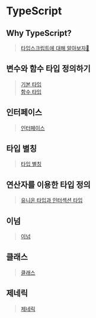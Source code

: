 # TypeScript

## Why TypeScript?

> [타입스크립트에 대해 알아보자🚀](why-ts/README.md)

## 변수와 함수 타입 정의하기

> [기본 타입](class-note/1_type-basic.ts)  
> [함수 타입](class-note/2_function.ts)

## 인터페이스

> [인터페이스](class-note/3_interface.md)

## 타입 별칭

> [타입 별칭](class-note/4_type-aliases.md)

## 연산자를 이용한 타입 정의

> [유니온 타입과 인터섹션 타입](class-note/5_operator.md)

## 이넘

> [이넘](class-note/6_enum.md)

## 클래스

> [클래스](class-note/7_class.md)

## 제네릭

> [제네릭](class-note/8_generics.md)
